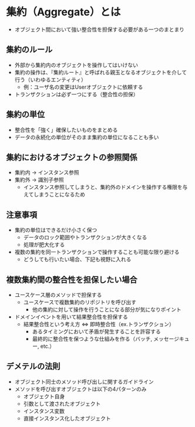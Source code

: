 # 集約（Aggregate）とは

- オブジェクト間において強い整合性を担保する必要がある一つのまとまり

## 集約のルール

- 外部から集約内のオブジェクトを操作してはいけない
- 集約の操作は、『集約ルート』と呼ばれる親玉となるオブジェクトを介して行う（いわゆるエンティティ）
  - 例：ユーザ名の変更はUserオブジェクトに依頼する
- トランザクションは必ず一つにする（整合性の担保）

## 集約の単位

- 整合性を「強く」確保したいものをまとめる
- データの永続化の単位がそのまま集約の単位になることも多い

## 集約におけるオブジェクトの参照関係

- 集約内 -> インスタンス参照
- 集約外 -> 識別子参照
  - インスタンス参照してしまうと、集約外のドメインを操作する権限を与えてしまうことになるため

## 注意事項

- 集約の単位はできるだけ小さく保つ
  - データのロック範囲やトランザクションが大きくなる
  - 処理が肥大化する
- 複数の集約を同一トランザクションで操作することも可能な限り避ける
  - どうしても行いたい場合、下記も視野に入れる

## 複数集約間の整合性を担保したい場合

- ユースケース層のメソッドで担保する
  - ユースケースで複数集約のリポジトリを呼び出す
    - 他の集約に対して操作を行うことになる部分が気になりポイント
- ドメインイベントを用いて結果整合性を担保する
  - 結果整合性という考え方 ⇔ 即時整合性（ex.トランザクション）
    - あるタイミングにおいて矛盾が発生することを許容する
    - 最終的に整合性を保つような仕組みを作る（バッチ, メッセージキュー, etc.）

## デメテルの法則

- オブジェクト同士のメソッド呼び出しに関するガイドライン
- メソッドを呼び出すオブジェクトは以下の4パターンのみ
  - オブジェクト自身
  - 引数として渡されたオブジェクト
  - インスタンス変数
  - 直接インスタンス化したオブジェクト
